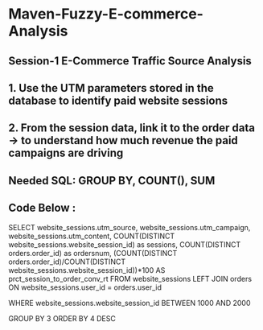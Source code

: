 # Maven-Fuzzy-E-commerce-Analysis

## Session-1 E-Commerce Traffic Source Analysis
## 1. Use the UTM parameters stored in the database to identify paid website sessions 
## 2. From the session data, link it to the order data -> to understand how much revenue the paid campaigns are driving 

## Needed SQL: GROUP BY, COUNT(), SUM 
## Code Below :

SELECT
     website_sessions.utm_source,
     website_sessions.utm_campaign,
     website_sessions.utm_content,
     COUNT(DISTINCT website_sessions.website_session_id) as sessions,
     COUNT(DISTINCT orders.order_id) as ordersnum,
     (COUNT(DISTINCT orders.order_id)/COUNT(DISTINCT website_sessions.website_session_id))*100 AS prct_session_to_order_conv_rt
  FROM 
     website_sessions
  LEFT JOIN orders 
    ON website_sessions.user_id = orders.user_id
    
 WHERE 
     website_sessions.website_session_id BETWEEN 1000 AND 2000
     
 GROUP BY 3
 ORDER BY 4 DESC
